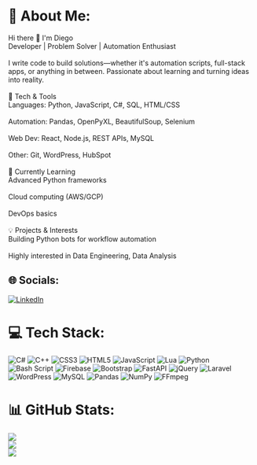 # 💫 About Me:
Hi there 👋 I'm Diego<br>Developer | Problem Solver | Automation Enthusiast<br><br>I write code to build solutions—whether it's automation scripts, full-stack apps, or anything in between. Passionate about learning and turning ideas into reality.<br><br>🔧 Tech & Tools<br>Languages: Python, JavaScript, C#, SQL, HTML/CSS<br><br>Automation: Pandas, OpenPyXL, BeautifulSoup, Selenium<br><br>Web Dev: React, Node.js, REST APIs, MySQL<br><br>Other: Git, WordPress, HubSpot<br><br>🌱 Currently Learning<br>Advanced Python frameworks<br><br>Cloud computing (AWS/GCP)<br><br>DevOps basics<br><br>💡 Projects & Interests<br>Building Python bots for workflow automation<br><br>Highly interested in Data Engineering, Data Analysis


## 🌐 Socials:
[![LinkedIn](https://img.shields.io/badge/LinkedIn-%230077B5.svg?logo=linkedin&logoColor=white)](https://linkedin.com/in/diegoguzmanglez) 

# 💻 Tech Stack:
![C#](https://img.shields.io/badge/c%23-%23239120.svg?style=flat&logo=csharp&logoColor=white) ![C++](https://img.shields.io/badge/c++-%2300599C.svg?style=flat&logo=c%2B%2B&logoColor=white) ![CSS3](https://img.shields.io/badge/css3-%231572B6.svg?style=flat&logo=css3&logoColor=white) ![HTML5](https://img.shields.io/badge/html5-%23E34F26.svg?style=flat&logo=html5&logoColor=white) ![JavaScript](https://img.shields.io/badge/javascript-%23323330.svg?style=flat&logo=javascript&logoColor=%23F7DF1E) ![Lua](https://img.shields.io/badge/lua-%232C2D72.svg?style=flat&logo=lua&logoColor=white) ![Python](https://img.shields.io/badge/python-3670A0?style=flat&logo=python&logoColor=ffdd54) ![Bash Script](https://img.shields.io/badge/bash_script-%23121011.svg?style=flat&logo=gnu-bash&logoColor=white) ![Firebase](https://img.shields.io/badge/firebase-%23039BE5.svg?style=flat&logo=firebase) ![Bootstrap](https://img.shields.io/badge/bootstrap-%238511FA.svg?style=flat&logo=bootstrap&logoColor=white) ![FastAPI](https://img.shields.io/badge/FastAPI-005571?style=flat&logo=fastapi) ![jQuery](https://img.shields.io/badge/jquery-%230769AD.svg?style=flat&logo=jquery&logoColor=white) ![Laravel](https://img.shields.io/badge/laravel-%23FF2D20.svg?style=flat&logo=laravel&logoColor=white) ![WordPress](https://img.shields.io/badge/WordPress-%23117AC9.svg?style=flat&logo=WordPress&logoColor=white) ![MySQL](https://img.shields.io/badge/mysql-4479A1.svg?style=flat&logo=mysql&logoColor=white) ![Pandas](https://img.shields.io/badge/pandas-%23150458.svg?style=flat&logo=pandas&logoColor=white) ![NumPy](https://img.shields.io/badge/numpy-%23013243.svg?style=flat&logo=numpy&logoColor=white) ![FFmpeg](https://shields.io/badge/FFmpeg-%23171717.svg?logo=ffmpeg&style=flat&labelColor=171717&logoColor=5cb85c)
# 📊 GitHub Stats:
![](https://github-readme-stats.vercel.app/api?username=saydiegog&theme=dark&hide_border=false&include_all_commits=false&count_private=false)<br/>
![](https://nirzak-streak-stats.vercel.app/?user=saydiegog&theme=dark&hide_border=false)<br/>
![](https://github-readme-stats.vercel.app/api/top-langs/?username=saydiegog&theme=dark&hide_border=false&include_all_commits=false&count_private=false&layout=compact)
